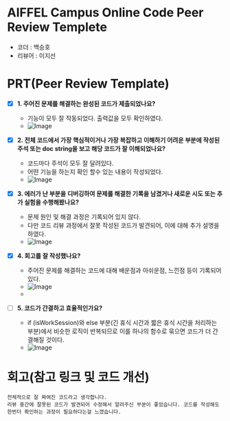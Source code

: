# AIFFEL Campus Online Code Peer Review Templete
- 코더 : 백승호
- 리뷰어 : 이지선 


# PRT(Peer Review Template)
- [x]  **1. 주어진 문제를 해결하는 완성된 코드가 제출되었나요?**
    - 기능이 모두 잘 작동되었다.  출력값을 모두 확인하였다.
    - ![Image](https://github.com/user-attachments/assets/11e44ab2-5748-416c-b6e5-59af686e919d)

    
- [x]  **2. 전체 코드에서 가장 핵심적이거나 가장 복잡하고 이해하기 어려운 부분에 작성된 
주석 또는 doc string을 보고 해당 코드가 잘 이해되었나요?**
    - 코드마다 주석이 모두 잘 달려있다.
    - 어떤 기능을 하는지 확인 할수 있는 내용이 작성되었다.
    - ![Image](https://github.com/user-attachments/assets/c3cc060c-7e92-4ae4-af60-2d224307209d)    
        
- [x]  **3. 에러가 난 부분을 디버깅하여 문제를 해결한 기록을 남겼거나
새로운 시도 또는 추가 실험을 수행해봤나요?**
    - 문제 원인 및 해결 과정은 기록되어 있지 않다.
    - 다만 코드 리뷰 과정에서 잘못 작성된 코드가 발견되어, 이에 대해 추가 설명을 하였다.
    - ![Image](https://github.com/user-attachments/assets/92a4c376-7151-4106-9ead-795878179e39)  
        
- [x]  **4. 회고를 잘 작성했나요?**
    - 주어진 문제를 해결하는 코드에 대해 배운점과 아쉬운점, 느낀점 등이 기록되어 있다.
    - ![Image](https://github.com/user-attachments/assets/9670105d-ffaa-4642-aaba-c35e68823e79)
    -  
- [ ]  **5. 코드가 간결하고 효율적인가요?**
    - if (isWorkSession)와 else 부분(긴 휴식 시간과 짧은 휴식 시간을 처리하는 부분)에서 비슷한 로직이 반복되므로 이를 하나의 함수로 묶으면 코드가 더 간결해질 것이다.
    - ![Image](https://github.com/user-attachments/assets/9760bfd6-4143-47c2-b649-c219a978cdcf)

# 회고(참고 링크 및 코드 개선)
```
전체적으로 잘 짜여진 코드라고 생각합니다. 
리뷰 중간에 잘못된 코드가 발견되어 수정해서 알려주신 부분이 좋았습니다. 코드를 작성해도 한번더 확인하는 과정이 필요하다는걸 느꼈습니다. 
```
